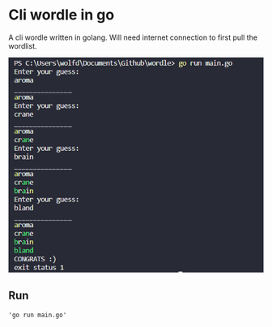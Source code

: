 # Cli wordle in go

A cli wordle written in golang. Will need internet connection to first pull the wordlist.

![Preview](/Preview.PNG)

## Run

    'go run main.go'
